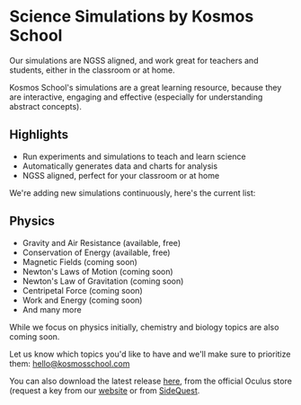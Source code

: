 # Science Simulations by Kosmos School

Our simulations are NGSS aligned, and work great for teachers and students, either in the classroom or at home.

Kosmos School's simulations are a great learning resource, because they are interactive, engaging and effective (especially for understanding abstract concepts).


## Highlights

* Run experiments and simulations to teach and learn science
* Automatically generates data and charts for analysis
* NGSS aligned, perfect for your classroom or at home


We're adding new simulations continuously, here's the current list:

## Physics
* Gravity and Air Resistance (available, free)
* Conservation of Energy (available, free)
* Magnetic Fields (coming soon)
* Newton's Laws of Motion (coming soon)
* Newton's Law of Gravitation (coming soon)
* Centripetal Force (coming soon)
* Work and Energy (coming soon)
* And many more

While we focus on physics initially, chemistry and biology topics are also coming soon.

Let us know which topics you'd like to have and we'll make sure to prioritize them: hello@kosmosschool.com

You can also download the latest release [here](https://github.com/shafy/kosmos-school-releases/releases), from the official Oculus store (request a key from our [website](https://kosmosschool.com/) or from [SideQuest](https://xpan.cc/a-190).

